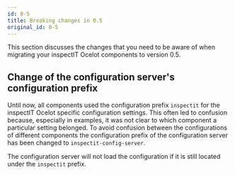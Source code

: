 ```yaml
---
id: 0-5
title: Breaking changes in 0.5
original_id: 0-5
---
```


This section discusses the changes that you need to be aware of when migrating your inspectIT Ocelot components to version 0.5.

## Change of the configuration server's configuration prefix

Until now, all components used the configuration prefix `inspectit` for the inspectIT Ocelot specific configuration settings.
This often led to confusion because, especially in examples, it was not clear to which component a particular setting belonged.
To avoid confusion between the configurations of different components the configuration prefix of the configuration server has been changed to `inspectit-config-server`.

The configuration server will not load the configuration if it is still located under the `inspectit` prefix.